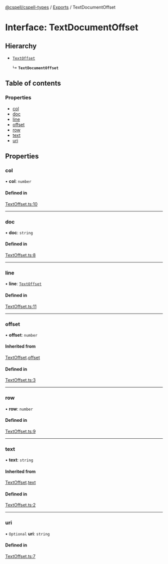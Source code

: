 [@cspell/cspell-types](../README.md) / [Exports](../modules.md) / TextDocumentOffset

# Interface: TextDocumentOffset

## Hierarchy

- [`TextOffset`](TextOffset.md)

  ↳ **`TextDocumentOffset`**

## Table of contents

### Properties

- [col](TextDocumentOffset.md#col)
- [doc](TextDocumentOffset.md#doc)
- [line](TextDocumentOffset.md#line)
- [offset](TextDocumentOffset.md#offset)
- [row](TextDocumentOffset.md#row)
- [text](TextDocumentOffset.md#text)
- [uri](TextDocumentOffset.md#uri)

## Properties

### col

• **col**: `number`

#### Defined in

[TextOffset.ts:10](https://github.com/streetsidesoftware/cspell/blob/91b035f/packages/cspell-types/src/TextOffset.ts#L10)

___

### doc

• **doc**: `string`

#### Defined in

[TextOffset.ts:8](https://github.com/streetsidesoftware/cspell/blob/91b035f/packages/cspell-types/src/TextOffset.ts#L8)

___

### line

• **line**: [`TextOffset`](TextOffset.md)

#### Defined in

[TextOffset.ts:11](https://github.com/streetsidesoftware/cspell/blob/91b035f/packages/cspell-types/src/TextOffset.ts#L11)

___

### offset

• **offset**: `number`

#### Inherited from

[TextOffset](TextOffset.md).[offset](TextOffset.md#offset)

#### Defined in

[TextOffset.ts:3](https://github.com/streetsidesoftware/cspell/blob/91b035f/packages/cspell-types/src/TextOffset.ts#L3)

___

### row

• **row**: `number`

#### Defined in

[TextOffset.ts:9](https://github.com/streetsidesoftware/cspell/blob/91b035f/packages/cspell-types/src/TextOffset.ts#L9)

___

### text

• **text**: `string`

#### Inherited from

[TextOffset](TextOffset.md).[text](TextOffset.md#text)

#### Defined in

[TextOffset.ts:2](https://github.com/streetsidesoftware/cspell/blob/91b035f/packages/cspell-types/src/TextOffset.ts#L2)

___

### uri

• `Optional` **uri**: `string`

#### Defined in

[TextOffset.ts:7](https://github.com/streetsidesoftware/cspell/blob/91b035f/packages/cspell-types/src/TextOffset.ts#L7)
